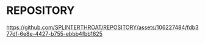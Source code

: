 # REPOSITORY



https://github.com/SPLINTERTHROAT/REPOSITORY/assets/106227484/fdb377df-6e8e-4427-b755-ebbb4fbb1625

